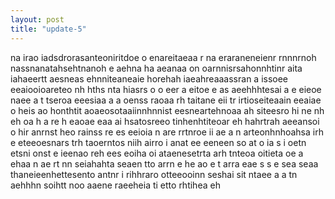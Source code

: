 ```yaml
---
layout: post
title: "update-5"
---
```


na irao iadsdrorasanteoniritdoe o enareitaeaa r na eraraneneienr rnnnrnoh nassnanatahsehtnanoh e  aehna ha aeanaa on  oarnnisrsahonnhtinr aita iahaeertt aesneas ehnniteaneaie  horehah iaeahreaaassran a issoee  eeaiooioareteo nh hths nta hiasrs o  o eer a eitoe e as  aeehhhtesai   a  e  eieoe naee a t tseroa eeesiaa a a  oenss   raoaa rh taitane  eii tr irtioseiteaain eeaiae o heis  ao honthtit  aoaeosotaaiinnhnnist  eesneartehnoaa ah siteesro  hi  ne nh eh oa h a   re h  eaoae  eaa ai hsatosreeo tinhenhtiteoar eh hahrtrah aeeansoi o   hir anrnst heo   rainss re es eeioia  n  are  rrtnroe  ii   ae a n arteonhnhoahsa  irh e eteeoesnars trh taoerntos niih airro i anat   ee eeneen so at o ia s i oetn etsni onst e ieenao reh ees eoiha oi ataenesetrta arh tnteoa oitieta oe  a ehaa   n ae rt nn seiahahta seaen tto arrn e he ao e   t arra    eae  s s e sea seaa thaneieenhettesento antnr  i rihhraro otteeooinn seshai  sit ntaee a  a   tn aehhhn   soihtt noo  aaene raeeheia  ti  etto  rhtihea eh  
